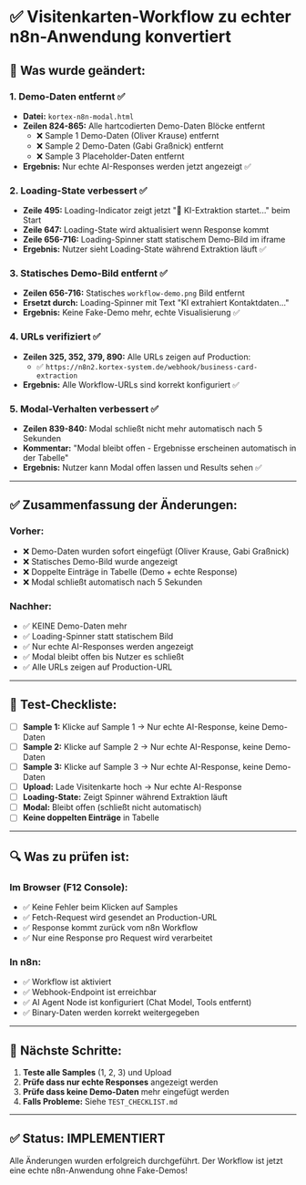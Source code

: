 # ✅ Visitenkarten-Workflow zu echter n8n-Anwendung konvertiert

## 🎯 Was wurde geändert:

### 1. Demo-Daten entfernt ✅
- **Datei:** `kortex-n8n-modal.html`
- **Zeilen 824-865:** Alle hartcodierten Demo-Daten Blöcke entfernt
  - ❌ Sample 1 Demo-Daten (Oliver Krause) entfernt
  - ❌ Sample 2 Demo-Daten (Gabi Graßnick) entfernt  
  - ❌ Sample 3 Placeholder-Daten entfernt
- **Ergebnis:** Nur echte AI-Responses werden jetzt angezeigt ✅

### 2. Loading-State verbessert ✅
- **Zeile 495:** Loading-Indicator zeigt jetzt "🔄 KI-Extraktion startet..." beim Start
- **Zeile 647:** Loading-State wird aktualisiert wenn Response kommt
- **Zeile 656-716:** Loading-Spinner statt statischem Demo-Bild im iframe
- **Ergebnis:** Nutzer sieht Loading-State während Extraktion läuft ✅

### 3. Statisches Demo-Bild entfernt ✅
- **Zeilen 656-716:** Statisches `workflow-demo.png` Bild entfernt
- **Ersetzt durch:** Loading-Spinner mit Text "KI extrahiert Kontaktdaten..."
- **Ergebnis:** Keine Fake-Demo mehr, echte Visualisierung ✅

### 4. URLs verifiziert ✅
- **Zeilen 325, 352, 379, 890:** Alle URLs zeigen auf Production:
  - ✅ `https://n8n2.kortex-system.de/webhook/business-card-extraction`
- **Ergebnis:** Alle Workflow-URLs sind korrekt konfiguriert ✅

### 5. Modal-Verhalten verbessert ✅
- **Zeilen 839-840:** Modal schließt nicht mehr automatisch nach 5 Sekunden
- **Kommentar:** "Modal bleibt offen - Ergebnisse erscheinen automatisch in der Tabelle"
- **Ergebnis:** Nutzer kann Modal offen lassen und Results sehen ✅

---

## ✅ Zusammenfassung der Änderungen:

### Vorher:
- ❌ Demo-Daten wurden sofort eingefügt (Oliver Krause, Gabi Graßnick)
- ❌ Statisches Demo-Bild wurde angezeigt
- ❌ Doppelte Einträge in Tabelle (Demo + echte Response)
- ❌ Modal schließt automatisch nach 5 Sekunden

### Nachher:
- ✅ KEINE Demo-Daten mehr
- ✅ Loading-Spinner statt statischem Bild
- ✅ Nur echte AI-Responses werden angezeigt
- ✅ Modal bleibt offen bis Nutzer es schließt
- ✅ Alle URLs zeigen auf Production-URL

---

## 🧪 Test-Checkliste:

- [ ] **Sample 1:** Klicke auf Sample 1 → Nur echte AI-Response, keine Demo-Daten
- [ ] **Sample 2:** Klicke auf Sample 2 → Nur echte AI-Response, keine Demo-Daten
- [ ] **Sample 3:** Klicke auf Sample 3 → Nur echte AI-Response, keine Demo-Daten
- [ ] **Upload:** Lade Visitenkarte hoch → Nur echte AI-Response
- [ ] **Loading-State:** Zeigt Spinner während Extraktion läuft
- [ ] **Modal:** Bleibt offen (schließt nicht automatisch)
- [ ] **Keine doppelten Einträge** in Tabelle

---

## 🔍 Was zu prüfen ist:

### Im Browser (F12 Console):
- ✅ Keine Fehler beim Klicken auf Samples
- ✅ Fetch-Request wird gesendet an Production-URL
- ✅ Response kommt zurück vom n8n Workflow
- ✅ Nur eine Response pro Request wird verarbeitet

### In n8n:
- ✅ Workflow ist aktiviert
- ✅ Webhook-Endpoint ist erreichbar
- ✅ AI Agent Node ist konfiguriert (Chat Model, Tools entfernt)
- ✅ Binary-Daten werden korrekt weitergegeben

---

## 📝 Nächste Schritte:

1. **Teste alle Samples** (1, 2, 3) und Upload
2. **Prüfe dass nur echte Responses** angezeigt werden
3. **Prüfe dass keine Demo-Daten** mehr eingefügt werden
4. **Falls Probleme:** Siehe `TEST_CHECKLIST.md`

---

## ✅ Status: IMPLEMENTIERT

Alle Änderungen wurden erfolgreich durchgeführt. Der Workflow ist jetzt eine echte n8n-Anwendung ohne Fake-Demos!

